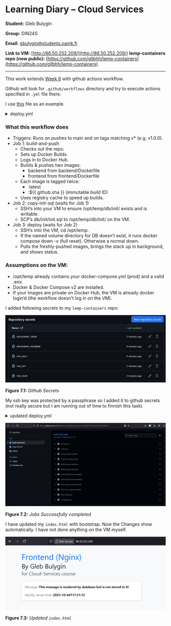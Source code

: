 # Learning Diary – Cloud Services

**Student:** Gleb Bulygin

**Group:** DIN24S

**Email:** [gbulygin@students.oamk.fi](gbulygin@students.oamk.fi)

**Link to VM:** [http://86.50.252.209/](http://86.50.252.209/)
**lemp-containers repo (now public):** [https://github.com/gllbhh/lemp-containers](https://github.com/gllbhh/lemp-containers)

---

This work extends [Week 6](https://github.com/gllbhh/cloud-servises/tree/main/week06) with github actions workflow.

Github will look for `.github/workflows` directory and try to execute actions specified in `.yml` file there.

I use [this](https://github.com/Vikke82/lemp_kontit/blob/main/.github/workflows/deploy.yml) file as an example.

<details>
  <summary>deploy.yml</summary>

`./github/workflows/deploy.yml`

```yml
name: CI/CD for LEMP Containers

on:
  push:
    branches: [main]
    tags: ["v*"] # optional: run on version tags, e.g., v1.0.0

jobs:
  build-and-push:
    runs-on: ubuntu-latest
    permissions:
      contents: read
      packages: write
    steps:
      - name: Checkout
        uses: actions/checkout@v4

      - name: Set up Docker Buildx
        uses: docker/setup-buildx-action@v3

      - name: Log in to Docker Hub
        uses: docker/login-action@v3
        with:
          username: ${{ secrets.DOCKERHUB_USERNAME }}
          password: ${{ secrets.DOCKERHUB_TOKEN }}

      - name: Build & push backend
        uses: docker/build-push-action@v5
        with:
          context: .
          file: backend/Dockerfile
          push: true
          tags: |
            ${{ secrets.DOCKERHUB_USERNAME }}/lemp-backend:latest
            ${{ secrets.DOCKERHUB_USERNAME }}/lemp-backend:${{ github.sha }}
          cache-from: type=registry,ref=${{ secrets.DOCKERHUB_USERNAME }}/lemp-backend:latest
          cache-to: type=inline

      - name: Build & push frontend
        uses: docker/build-push-action@v5
        with:
          context: .
          file: frontend/Dockerfile
          push: true
          tags: |
            ${{ secrets.DOCKERHUB_USERNAME }}/lemp-frontend:latest
            ${{ secrets.DOCKERHUB_USERNAME }}/lemp-frontend:${{ github.sha }}
          cache-from: type=registry,ref=${{ secrets.DOCKERHUB_USERNAME }}/lemp-frontend:latest
          cache-to: type=inline

  copy-init-sql:
    runs-on: ubuntu-latest
    needs: build-and-push
    steps:
      - name: Checkout repository
        uses: actions/checkout@v4

      - name: Ensure target directory exists on VM
        uses: appleboy/ssh-action@v1.0.3
        with:
          host: ${{ secrets.SSH_HOST }}
          username: ${{ secrets.SSH_USER }}
          key: ${{ secrets.SSH_KEY }}
          port: 22
          script: |
            cd /
            mkdir -p /opt/lemp/db/init/

      - name: Set permissions for /opt/lemp/db/init/
        uses: appleboy/ssh-action@v1.0.3
        with:
          host: ${{ secrets.SSH_HOST }}
          username: ${{ secrets.SSH_USER }}
          key: ${{ secrets.SSH_KEY }}
          port: 22
          script: |
            sudo chown -R $(whoami) /opt/lemp/db/init/
            sudo chmod -R u+w /opt/lemp/db/init/

      - name: Copy init.sql to VM
        uses: appleboy/scp-action@v0.1.4
        with:
          host: ${{ secrets.SSH_HOST }}
          username: ${{ secrets.SSH_USER }}
          key: ${{ secrets.SSH_KEY }}
          port: 22
          source: db/init/init.sql
          target: /opt/lemp/db/init/
          strip_components: 2

  deploy:
    runs-on: ubuntu-latest
    needs: copy-init-sql
    steps:
      - name: Deploy to VM via SSH
        uses: appleboy/ssh-action@v1.0.3
        with:
          host: ${{ secrets.SSH_HOST }}
          username: ${{ secrets.SSH_USER }}
          key: ${{ secrets.SSH_KEY }}
          port: 22
          script: |
            set -e
            cd /opt/lemp

            if [ ! -d "/var/lib/docker/volumes/lemp_db_data" ]; then
              docker compose down -v
            else
              docker compose down
            fi

            docker compose pull
            docker compose up -d
            docker compose ps
```

</details>

### What this workflow does

- Triggers: Runs on pushes to main and on tags matching v\* (e.g. v1.0.0).
- Job 1: build-and-push
  - Checks out the repo.
  - Sets up Docker Buildx.
  - Logs in to Docker Hub.
  - Builds & pushes two images:
    - backend from backend/Dockerfile
    - frontend from frontend/Dockerfile
  - Each image is tagged twice:
    - :latest
    - :${{ github.sha }} (immutable build ID)
  - Uses registry cache to speed up builds.
- Job 2: copy-init-sql (waits for Job 1)
  - SSH’s into your VM to ensure /opt/lemp/db/init/ exists and is writable.
  - SCP’s db/init/init.sql to /opt/lemp/db/init/ on the VM.
- Job 3: deploy (waits for Job 2)
  - SSH’s into the VM, cd /opt/lemp.
  - If the named volume directory for DB doesn’t exist, it runs docker compose down -v (full reset). Otherwise a normal down.
  - Pulls the freshly-pushed images, brings the stack up in background, and shows status.

### Assumptions on the VM:

- /opt/lemp already contains your docker-compose.yml (prod) and a valid .env.
- Docker & Docker Compose v2 are installed.
- If your images are private on Docker Hub, the VM is already docker login’d (the workflow doesn’t log in on the VM).

I added following secrets to my `lemp-containers` repo:

![](./img/1.png)

**Figure 7.1:** _Github Secrets_

My ssh key was protected by a passphrase so I added it to github secrets (not really secure but I am running out of time to finnish this task)

<details>
  <summary>updated deploy.yml</summary>

```yml
name: CI/CD for LEMP Containers

on:
  push:
    branches: [main]
    tags: ["v*"] # optional: run on version tags, e.g., v1.0.0
  workflow_dispatch: {}

jobs:
  build-and-push:
    runs-on: ubuntu-latest
    permissions:
      contents: read
      packages: write
    steps:
      - name: Checkout
        uses: actions/checkout@v4

      - name: Set up Docker Buildx
        uses: docker/setup-buildx-action@v3

      - name: Log in to Docker Hub
        uses: docker/login-action@v3
        with:
          username: ${{ secrets.DOCKERHUB_USERNAME }}
          password: ${{ secrets.DOCKERHUB_TOKEN }}

      - name: Build & push backend
        uses: docker/build-push-action@v5
        with:
          context: .
          file: backend/Dockerfile
          push: true
          tags: |
            ${{ secrets.DOCKERHUB_USERNAME }}/lemp-backend:latest
            ${{ secrets.DOCKERHUB_USERNAME }}/lemp-backend:${{ github.sha }}
          cache-from: type=registry,ref=${{ secrets.DOCKERHUB_USERNAME }}/lemp-backend:latest
          cache-to: type=inline

      - name: Build & push frontend
        uses: docker/build-push-action@v5
        with:
          context: .
          file: frontend/Dockerfile
          push: true
          tags: |
            ${{ secrets.DOCKERHUB_USERNAME }}/lemp-frontend:latest
            ${{ secrets.DOCKERHUB_USERNAME }}/lemp-frontend:${{ github.sha }}
          cache-from: type=registry,ref=${{ secrets.DOCKERHUB_USERNAME }}/lemp-frontend:latest
          cache-to: type=inline

  copy-init-sql:
    runs-on: ubuntu-latest
    needs: build-and-push
    steps:
      - name: Checkout repository
        uses: actions/checkout@v4

      - name: Ensure target directory exists on VM
        uses: appleboy/ssh-action@v1.0.3
        with:
          host: ${{ secrets.SSH_HOST }}
          username: ${{ secrets.SSH_USER }}
          key: ${{ secrets.SSH_KEY }}
          passphrase: ${{ secrets.SSH_PASSPHRASE }}
          port: 22
          script: |
            mkdir -p /opt/lemp/db/init/

      - name: Set permissions for /opt/lemp/db/init/
        uses: appleboy/ssh-action@v1.0.3
        with:
          host: ${{ secrets.SSH_HOST }}
          username: ${{ secrets.SSH_USER }}
          key: ${{ secrets.SSH_KEY }}
          passphrase: ${{ secrets.SSH_PASSPHRASE }}
          port: 22
          script: |
            sudo chown -R $(whoami) /opt/lemp/db/init/
            sudo chmod -R u+w /opt/lemp/db/init/

      - name: Copy init.sql to VM
        uses: appleboy/scp-action@v0.1.4
        with:
          host: ${{ secrets.SSH_HOST }}
          username: ${{ secrets.SSH_USER }}
          key: ${{ secrets.SSH_KEY }}
          passphrase: ${{ secrets.SSH_PASSPHRASE }}
          port: 22
          source: db/init/init.sql
          target: /opt/lemp/db/init/
          strip_components: 2

  deploy:
    runs-on: ubuntu-latest
    needs: copy-init-sql
    steps:
      - name: Deploy to VM via SSH
        uses: appleboy/ssh-action@v1.0.3
        with:
          host: ${{ secrets.SSH_HOST }}
          username: ${{ secrets.SSH_USER }}
          key: ${{ secrets.SSH_KEY }}
          passphrase: ${{ secrets.SSH_PASSPHRASE }}
          port: 22
          script: |
            set -e
            cd /opt/lemp

            # Stop existing stack (drop volumes only if volume doesn't exist yet)
            if [ ! -d "/var/lib/docker/volumes/lemp_db_data" ]; then
              docker compose down -v
            else
              docker compose down
            fi

            docker compose pull
            docker compose up -d
            docker compose ps
```

</details>

![](./img/2.png)

**Figure 7.2:** _Jobs Successfully completed_

I have updated my `index.html` with bootstrap. Now the Changes show automatically. I have not done anything on the VM myself.

![](./img/3.png)

**Figure 7.3:** _Updated `index.html`_
